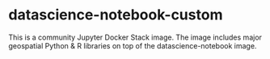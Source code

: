 # datascience-notebook-custom
This is a community Jupyter Docker Stack image. The image includes major geospatial Python &amp; R libraries on top of the datascience-notebook image.
